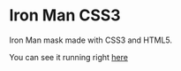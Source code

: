 Iron Man CSS3
=================================

Iron Man mask made with CSS3 and HTML5.

You can see it running right [here](https://developer.mozilla.org/pt-BR/demos/detail/pure-css3-iron-man-marvel/launch)
